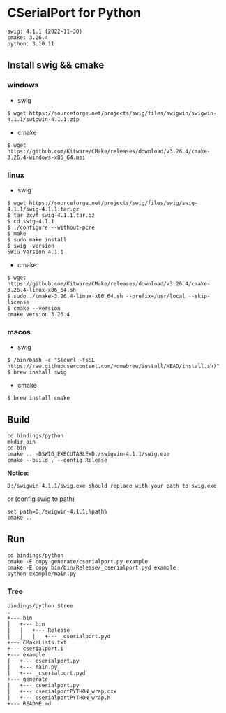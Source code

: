 # CSerialPort for Python

```
swig: 4.1.1 (2022-11-30)
cmake: 3.26.4
python: 3.10.11
```

## Install swig && cmake

### windows

- swig

```
$ wget https://sourceforge.net/projects/swig/files/swigwin/swigwin-4.1.1/swigwin-4.1.1.zip
```

- cmake

```
$ wget https://github.com/Kitware/CMake/releases/download/v3.26.4/cmake-3.26.4-windows-x86_64.msi
```

### linux

- swig

```
$ wget https://sourceforge.net/projects/swig/files/swig/swig-4.1.1/swig-4.1.1.tar.gz
$ tar zxvf swig-4.1.1.tar.gz
$ cd swig-4.1.1
$ ./configure --without-pcre
$ make
$ sudo make install
$ swig -version
SWIG Version 4.1.1
```

- cmake

```
$ wget https://github.com/Kitware/CMake/releases/download/v3.26.4/cmake-3.26.4-linux-x86_64.sh
$ sudo ./cmake-3.26.4-linux-x86_64.sh --prefix=/usr/local --skip-license
$ cmake --version
cmake version 3.26.4
```

### macos

- swig

```
$ /bin/bash -c "$(curl -fsSL https://raw.githubusercontent.com/Homebrew/install/HEAD/install.sh)"
$ brew install swig
```

- cmake

```
$ brew install cmake
```

## Build

```
cd bindings/python
mkdir bin
cd bin
cmake .. -DSWIG_EXECUTABLE=D:/swigwin-4.1.1/swig.exe
cmake --build . --config Release
```

**Notice:** 

```
D:/swigwin-4.1.1/swig.exe should replace with your path to swig.exe
```

or (config swig to path)

```
set path=D:/swigwin-4.1.1;%path%
cmake ..
```

## Run

```
cd bindings/python
cmake -E copy generate/cserialport.py example
cmake -E copy bin/bin/Release/_cserialport.pyd example
python example/main.py
```

### Tree

```
bindings/python $tree
.
+--- bin
|   +--- bin
|   |   +--- Release
|   |   |   +--- _cserialport.pyd
+--- CMakeLists.txt
+--- cserialport.i
+--- example
|   +--- cserialport.py
|   +--- main.py
|   +--- _cserialport.pyd
+--- generate
|   +--- cserialport.py
|   +--- cserialportPYTHON_wrap.cxx
|   +--- cserialportPYTHON_wrap.h
+--- README.md
```